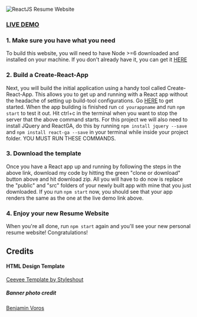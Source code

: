 ![ReactJS Resume Website](portfolio-screenshot.png?raw=true "ReactJS Resume Website")

### <a href="">LIVE DEMO</a>

### 1. Make sure you have what you need

To build this website, you will need to have Node >=6 downloaded and installed on your machine. If you don't already have it, you can get it <a href="https://nodejs.org/en/download/">HERE</a>

### 2. Build a Create-React-App

Next, you will build the initial application using a handy tool called Create-React-App. This allows you to get up and running with a React app without the headache of setting up build-tool configurations. Go <a href="https://reactjs.org/docs/installation.html">HERE</a> to get started. When the app building is finished run `cd yourappname` and run `npm start` to test it out. Hit ctrl+c in the terminal when you want to stop the server that the above command starts. For this project we will also need to install JQuery and ReactGA, do this by running `npm install jquery --save` and `npm install react-ga --save` in your terminal while inside your project folder. YOU MUST RUN THESE COMMANDS.

### 3. Download the template

Once you have a React app up and running by following the steps in the above link, download my code by hitting the green "clone or download" button above and hit download zip. All you will have to do now is replace the "public" and "src" folders of your newly built app with mine that you just downloaded. If you run `npm start` now, you should see that your app renders the same as the one at the live demo link above.

### 4. Enjoy your new Resume Website

When you're all done, run `npm start` again and you'll see your new personal resume website! Congratulations!

## Credits

#### HTML Design Template

<a href="https://www.styleshout.com/free-templates/ceevee/">Ceevee Template by Styleshout</a>

##### Banner photo credit

<a href="https://unsplash.com/photos/phIFdC6lA4E">Benjamin Voros</a>
